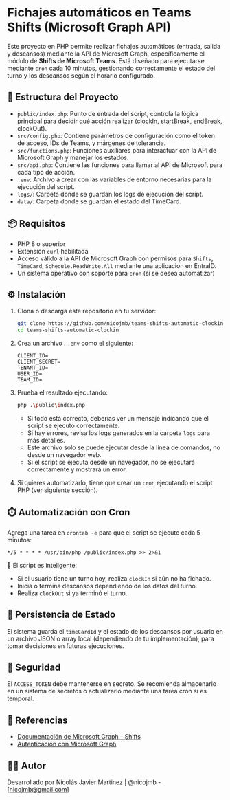 # Fichajes automáticos en Teams Shifts (Microsoft Graph API)

Este proyecto en PHP permite realizar fichajes automáticos (entrada, salida y descansos) mediante la API de Microsoft Graph, específicamente el módulo de **Shifts de Microsoft Teams**.
Está diseñado para ejecutarse mediante `cron` cada 10 minutos, gestionando correctamente el estado del turno y los descansos según el horario configurado.

## 🧩 Estructura del Proyecto

- `public/index.php`: Punto de entrada del script, controla la lógica principal para decidir qué acción realizar (clockIn, startBreak, endBreak, clockOut).
- `src/config.php`: Contiene parámetros de configuración como el token de acceso, IDs de Teams, y márgenes de tolerancia.
- `src/functions.php`: Funciones auxiliares para interactuar con la API de Microsoft Graph y manejar los estados.
- `src/api.php`: Contiene las funciones para llamar al API de Microsoft para cada tipo de acción.
- `.env`: Archivo a crear con las variables de entorno necesarias para la ejecución del script.
- `logs/`: Carpeta donde se guardan los logs de ejecución del script.
- `data/`: Carpeta donde se guardan el estado del TimeCard.

## 📦 Requisitos

- PHP 8 o superior
- Extensión `curl` habilitada
- Acceso válido a la API de Microsoft Graph con permisos para `Shifts`, `TimeCard`, `Schedule.ReadWrite.All` mediante una aplicacion en EntraID.
- Un sistema operativo con soporte para `cron` (si se desea automatizar)

## ⚙️ Instalación

1. Clona o descarga este repositorio en tu servidor:

   ```bash
   git clone https://github.com/nicojmb/teams-shifts-automatic-clockin
   cd teams-shifts-automatic-clockin
   ```

2. Crea un archivo . `.env` como el siguiente:

   ```dotenv
   CLIENT_ID=
   CLIENT_SECRET=
   TENANT_ID=
   USER_ID=
   TEAM_ID=

   ```

3. Prueba el resultado ejecutando:

   ```bash
   php .\public\index.php
   ```

   - Si todo está correcto, deberías ver un mensaje indicando que el script se ejecutó correctamente.
   - Si hay errores, revisa los logs generados en la carpeta `logs` para más detalles.
   - Este archivo solo se puede ejecutar desde la línea de comandos, no desde un navegador web.
   - Si el script se ejecuta desde un navegador, no se ejecutará correctamente y mostrará un error.

4. Si quieres automatizarlo, tiene que crear un `cron` ejecutando el script PHP (ver siguiente sección).

## ⏱️ Automatización con Cron

Agrega una tarea en `crontab -e` para que el script se ejecute cada 5 minutos:

```cron
*/5 * * * * /usr/bin/php /public/index.php >> 2>&1
```

🔁 El script es inteligente:

- Si el usuario tiene un turno hoy, realiza `clockIn` si aún no ha fichado.
- Inicia o termina descansos dependiendo de los datos del turno.
- Realiza `clockOut` si ya terminó el turno.

## 💾 Persistencia de Estado

El sistema guarda el `timeCardId` y el estado de los descansos por usuario en un archivo JSON o array local (dependiendo de tu implementación), para tomar decisiones en futuras ejecuciones.

## 🔐 Seguridad

El `ACCESS_TOKEN` debe mantenerse en secreto. Se recomienda almacenarlo en un sistema de secretos o actualizarlo mediante una tarea cron si es temporal.

## 📘 Referencias

- [Documentación de Microsoft Graph - Shifts](https://learn.microsoft.com/en-us/graph/api/resources/schedule?view=graph-rest-1.0)
- [Autenticación con Microsoft Graph](https://learn.microsoft.com/en-us/graph/auth-v2-user)

## 🧑‍💻 Autor

Desarrollado por Nicolás Javier Martinez | @nicojmb - [nicojmb@gmail.com]
